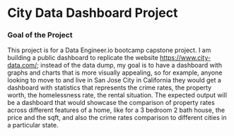 # City Data Dashboard Project

### Goal of the Project

This project is for a Data Engineer.io bootcamp capstone project. I am building a public dashboard to replicate the website https://www.city-data.com/; instead of the data dump, my goal is to have a dashboard with graphs and charts that is more visually appealing, so for example, anyone looking to move to and live in San Jose City in California they would get a dashboard with statistics that represents the crime rates, the property worth, the homelessness rate, the rental situation. The expected output will be a dashboard that would showcase the comparison of property rates across different features of a home, like for a 3 bedroom 2 bath house, the price and the sqft, and also the crime rates comparison to different cities in a particular state.
